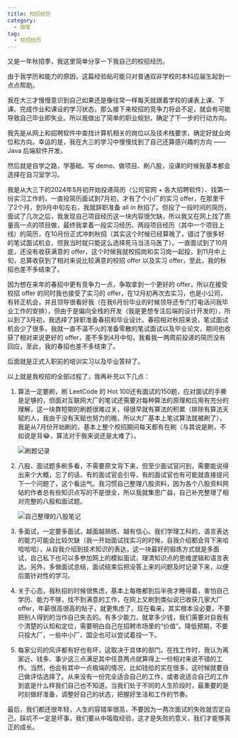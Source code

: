 ```yaml
---
title: 校招经历
category:
  - 随笔
tag:
  - 校招经历
---
```


又是一年秋招季，我这里简单分享一下我自己的校招经历。

由于我学历和能力的原因，这篇经验贴可能只对普通双非学校的本科应届生起到一点点帮助。

我在大三才慢慢意识到自己如果还是像往常一样每天就跟着学校的课表上课、下课、完成作业和课设的学习状态，那么接下来校招的竞争力将会不足，就会有可能导致自己毕业即失业。所以我做出了简单的职业规划，确定了下一步的行动方向。

我先是从网上和招聘软件中查找计算机相关的岗位以及技术栈要求，确定好就业岗位和方向。幸运的是，我在大三的学习中慢慢找到了自己还算感兴趣的方向 —— Java 后端软件开发。

然后就是自学之路，学基础、写 demo、做项目、刷八股，没课的时候我基本都会选择在自习室学习。

我是从大三下的2024年5月初开始投递简历（公司官网 + 各大招聘软件）、找第一份实习工作的，一直投简历面试到7月初，才有了个小厂的实习 offer，在那里干了2个月，到9月中旬左右，我就辞职准备 all in 秋招了。但投了一段时间的简历，面试了几次之后，我发现自己项目经历这一块内容很欠缺，所以我又在网上找了质量高一点的项目做，最终我拿着一段实习经历、两段项目经历（其中一个项目上线）的简历，在10月份正式冲刺秋招（其实这个时候已经算晚了，错过了很多好的笔试面试机会，但我当时就只能这么选择死马当活马医了）。一直面试到了10月底，还没有收获满意的 offer，这个时候我就校招岗和实习岗一起投，到11月中上旬，总算收获到了相对来说比较满意的校招 offer 以及实习 offer，至此，我的秋招也差不多结束了。

因为想在来年的春招中更有竞争力一点，争取拿到一个更好的 offer，所以在接受校招 offer 的同时我也接受了实习的 offer，在12月初再次去实习，也是小公司，有转正机会，并且领导很看好我（在我6月份毕业的时候领导还专门打电话问我毕业工作的安排），但由于是偏向全栈的开发（我是更想专注后端的设计开发的），所以到了3月初，我选择了辞职准备春招和毕业设计。春招相对秋招来说，笔试面试机会少了很多，我就一直不温不火的准备零散的笔试面试以及毕业论文，期间也收获了相对来说更好的 offer，差不多到4月中旬，我看我一两周前投递的简历没有回应，至此，我的春招也差不多结束了。

后面就是正式入职前的培训实习以及毕业答辩了。

以上就是我校招的全部过程了，我再补充以下几点：

1. 算法一定要刷，刷 LeetCode 的 Hot 100还有面试的150题，应对面试的手撕是足够的，但面对互联网大厂的笔试还需要对每种算法的原理和应用有充分的理解，这一块靠短期的刷题很难过关，得很早就有算法的积累（排除有算法天赋的人，我由于没有天赋也努力的晚，所以大厂基本上笔试算法就被刷了），我是从7月份开始刷的，基本上整个校招期间每天都有在刷（与其说是刷，不如说是背😂，算法对于我来说还是太难了）。

   ![刷题记录](https://chengliuxiang.oss-cn-hangzhou.aliyuncs.com/blog/leetcode-record.png)

2. 八股、面试题多刷多看，不需要原文背下来，但至少面试官问到，需要能说得出来个大概，忘了的话，有的面试官会引导，有的面试官也有可能就直接提问下一个问题了，这个看运气。我习惯自己整理八股资料，因为各个八股资料网站的作者总有些知识点写的不是很全，所以我就集思广益，自己补充整理了相对完整的八股和面试题。

   ![自己整理的八股笔记](https://chengliuxiang.oss-cn-hangzhou.aliyuncs.com/picgo/personal-notes.png)

3. 多面试，一定要多面试，越面越熟练、越有信心。我们学理工科的，语言表达的能力可能会比较欠缺（我一开始面试找实习的时候，自我介绍都会背下来哈哈哈哈），从自我介绍到技术知识的表达，这一块最好的锻炼方式就是多面试，自己私下也可以多参加网上的模拟面试，理清知识点的思维逻辑和语言表达。另外，多做面试总结，面试结束后把没答上来的问题及时记录下来，以便后面针对性的学习。

4. 关于心态，我秋招的时候很焦虑，基本上每晚都到后半夜才睡得着，害怕自己学历、能力不够，找不到满意的工作，在网上又刷到类似说已收获几家大厂 offer，年薪很高很高的帖子，就更焦虑了。现在看来，其实根本没必要，不要把别人得到的当作自己失去的。有多少能力，就拿多少钱，我们需要对自我有个清楚的认知和定位，需要明白自己在招聘市场里的“价值”。降低预期，不要只投大厂，一些中小厂、国企也可以尝试着投一下。

5. 每家公司的风评都有好也有坏，这取决于具体的部门。在找工作时，我认为离家近、钱多、事少这三点满足其中任意两点就算得上一份相对来说不错的工作。当然，也会有其中一点极端的情况，比如钱给的实在很多，这时候就要自己做评估选择了。从来没有一份完全适合自己的工作，或者说适合自己的工作到底是什么样我们自己也不知道。当我们处于不同的人生阶段时，最重要的是时刻做好准备，调整好自己的状态，把握好生活和工作的节奏。

最后，我们都还很年轻，人生的容错率很高，不要因为一两次面试的失败就否定自己，踩坑不一定是坏事，我们要从中吸取经验，这才是失败的意义，我们才能够真正的成长。
